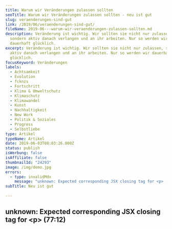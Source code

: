 ```yaml
---
title: Warum wir Veränderungen zulassen sollten
seoTitle: Warum wir Veränderungen zulassen sollten - neu ist gut
slug: veraenderungen-sind-gut
link: /2019/06/veraenderungen-sind-gut/
fileName: 2019-06---warum-wir-veraenderungen-zulassen-sollten.md
description: Veränderung ist wichtig. Wir sollten sie nicht nur zulassen,
  sondern aktiv danach verlangen und an ihr arbeiten. Nur so werden wir
  dauerhaft glücklich.
excerpt: Veränderung ist wichtig. Wir sollten sie nicht nur zulassen, sondern
  aktiv danach verlangen und an ihr arbeiten. Nur so werden wir dauerhaft
  glücklich.
focusKeyword: Veränderungen
labels:
  - Achtsamkeit
  - Evolution
  - fcknzs
  - Fortschritt
  - Klima & Umweltschutz
  - Klimaschutz
  - Klimawandel
  - Kunst
  - Nachhaltigkeit
  - New Work
  - Politik & Soziales
  - Progress
  - Selbstliebe
type: Artikel
typeName: Artikel
date: 2019-06-03T08:03:26.000Z
status: publish
isWerbung: false
isAffiliate: false
thumbnailId: "24293"
image: /img/demo.jpg
errors:
  - type: invalidMdx
    message: "unknown: Expected corresponding JSX closing tag for <p> (77:12)"
subTitle: Neu ist gut
  
---
```


## unknown: Expected corresponding JSX closing tag for &lt;p> (77:12)

<!--
**Progressivität ist ein Gewinn für uns alle. Würde sich die Welt nicht
permanent verändern, würden wir uns immer noch in der Steinzeit befinden. Darauf
hoffen, dass wir am nächsten Tag etwas zu essen finden, nicht von den
Zahnschmerzen verrückt werden und an der Blinddarmentzündung sterben. In einer
Höhle. Klingt gar nicht so verlockend, oder?**

Warum ich das hier aufschreibe? Ganz einfach. Gerade in den letzten Monaten lese
und höre ich immer wieder Sätze wie "Früher gab es wenigstens noch richtige
Musik", "Damals wusste man noch, wie man gutes Essen kocht" oder "Vor zehn
Jahren war hier noch alles besser." Ich frage mich ganz einfach, woher es kommt,
dass wir dazu tendieren, uns an der Vergangenheit festzuhalten.

## Früher war nicht alles besser

![veraenderungen](http://cardamonchai.com/wp-content/uploads/2019/06/veraenderungen-2-400x602.jpg "Modernes zulassen.")

Ich selbst nehme mich dabei nicht aus. Ganz im Gegenteil. Wenn es um Partys in
den 90ern und Anfang der 2000er, Mode und die Überfüllung diverser touristischer
Ziele geht, spiele ich unter den Nörglern definitiv ganz vorne mit. Und ich muss
sagen: Ich schäme mich dafür und habe mich ganz bewusst dazu entschieden,
genauer darüber nachzudenken und das im besten Fall ganz sein zu lassen. Es
bringt nämlich nichts und bremst mich obendrein selbst aus. Es schränkt mich in
meiner Kreativität und Neugierde ein und kann mich auf Dauer zu einer
engstirnigen Spießerin machen - was ich auf keinen Fall sein möchte. Geht es
Euch auch so? Erkennt Ihr Euch ein bisschen wieder?

Das Thema ist nicht neu. Es gibt komplette Bücherreihen, die sich mit der Angst
vor Veränderung auseinandersetzen. Doch auch, wenn wir alles verinnerlichen, was
uns dazu bringt, dass wir eine ablehnende Haltung gegenüber Neuerungen einnehmen
und alle Tipps beherzigen, gibt es immer noch ein paar Dinge, die wir nicht
annehmen wollen - oder dauert das nur seine Zeit? War das nicht auch mit
Mobiltelefonen so? Elektronischer Musik? Netflix? E-Book-Readern? Musik im
Internet? An dieser Stelle muss ich einfach mein liebstes Schopenhauer-Zitat
einfügen.

> "Jedes Ding erscheint zuerst lächerlich, dann wird es bekämpft, schließlich
> ist es selbstverständlich."

Hm, stimmt eigentlich, oder? Wir lehnen also vielleicht gar nicht alles
kategorisch ab, was neu ist, wir brauchen nur unsere Zeit, bis wir uns daran
gewöhnt haben und die verbringen wir eben gerne mit Nörgeln. Es steht im
Endeffekt also gar nicht so schlimm um uns. Wir sollten uns nur mehr Mühe geben.
Finde ich. Oder, was meint Ihr?

## Veränderungen können uns das Leben retten

![veraenderungen](http://cardamonchai.com/wp-content/uploads/2019/06/veraenderungen-1-400x266.jpg "Neues ist nicht gleich schlecht.")

Es gibt durchaus ein paar Dinge, bei denen wir uns dringend beeilen sollten, von
unserem hohen Ross runterzukommen. Klimaschutz zum Beispiel. Youtuber Rezo
[<sup>1</sup>](#1) hat recht. Es stimmt, dass eine **Erderwärmung** von einem
Grad verdammt viel ist. Wenn wir so weitermachen, war es das bald mit uns. Mit
samt unseren Legebatterien, Plastik-Wegwerfwindeln, Spraydosen, SUVs,
Atomkraftwerken, Kohlemeilern und Tagebauen. Dann hilft es auch nicht mehr, wenn
wir auf der Bewertungsseite des Nagelstudios schreiben, dass die Frau die früher
unsere Gelnägel aufgeklebt hat, sorgfältiger vorgegangen ist.

Dabei wird klar, dass es durchaus positive und negative Veränderungen gibt. Der
Klimawandel ist definitiv eine der ganz negativen. Und sie wird durch die durch
unseren Starrsinn verursachten Veränderungen ausgelöst - immer mehr Klimagase
durch immer mehr [Massentierhaltung](/2014/09/pflanzenmilch-wieso-denn-blos/),
Flugverkehr, große Dieselautos, Kohlekraftwerke und so weiter und so weiter. Mai
von MaiLab [<sup>2</sup>](#2) formuliert das in ihrer wissenschaftlichen
Betrachtung des Reza Videos so:

> "Die Evolution kommt nicht mehr mit bei den vielen drastischen Veränderungen
> auf dem Planeten. Wir befinden uns jetzt schon im kritischen Bereich und nur
> mit einer krassen Umstellung ist die Schadensbegrenzung noch machbar."

Es ist also wichtig, dass sich die Menschheit nicht nur auf Veränderungen
einlässt, sondern sich aktiv nach ihnen auf die Suche macht und laut nach ihnen
verlangt, wenn wir die Erde noch retten wollen. Punkt, aus.

Aus Mais Video möchte ich auch Eckard von Hirschhausen, Mediziner und Comedian
zitieren.

<blockquote>Warum fällt es uns Menschen so schwer, nach unserer Vernunft zu handeln? Weil wir emotional wie Kleinkinder an dem festhalten, was wir im Moment haben und nicht sehen, was wir in Zukunft gewinnen oder verlieren können. Kurioserweise verhalten sich gerade Jugendliche, wenn sie für Fridays For Future auf die Straße gehen, viel erwachsener, als viele Erwachsene."

Mich persönlich stimmt dieser Satz sehr nachdenklich. Warum sollten wir nicht
einfach mal auf eine neue Generation hören? Ihre Ideen und Wünsche ernst zu
nehmen könnte uns buchstäblich den Kragen retten. Es geht hier nicht um Musik
aus der Konserve oder Handys an Halsketten. Es geht um unser
Überleben.</blockquote>

Nico Semsrott (Die Partei) hat recht, wenn er sagt

"Freude ist nur ein Mangel an Informationen."

Politiker erfreuen sich an ihren dicken Dieselautos und den vorhandenen
Arbeitsplätzen im Kohletagebau. Ja genau. Dann müssen sei sich keine Gedanken um
die flächendeckende Ausbreitung zukunftsweisender Innovationen machen und können
sich weiter mit den Lobbyisten im Kreis drehen. Während die Klimaerwärmung
langsam aber stetig in Richtung nicht mehr aufhaltbar steigt. Sie müssen sich
nicht informieren. Und die nächste Generation kann ja dann die Trümmer
aufräumen. Nein Leute, so nicht! Veränderung ist wichtig. Lebenswichtig sogar.

## Wir sollten uns mit Neuerungen auseinandersetzen

![veraenderungen](http://cardamonchai.com/wp-content/uploads/2019/06/veraenderungen-400x603.jpg "Eigentlich ganz gut, dass Computer weiterentwickelt wurden, oder?")

Was hier als drastisches Beispiel genannt wird, gilt nicht nur für
Politiker\*innen - wenn uns etwas nicht gefällt, sollten wir uns besser
informieren. Meistens sind Neuerungen schon längst nicht mehr so bedrohlich,
wenn man sich einmal damit auseinandergesetzt hat. Oder wie viele Menschen kennt
Ihr, die früher Handys verteufelt haben und heute ihr mobiles Tor zur Welt gar
nicht mehr aus der Hand legen wollen?

Vegane Ernährung bzw. veganes Leben ist ja auch so ein Ding. Die meisten
Veganer\*innen haben irgendwann in ihrem Leben mal sowas gesagt wie
"Vegetarisch, das geht ja noch. Aber vegan? Das kann ich mir auf gar keinen Fall
vorstellen" Und heute? Dürfen sie sich denselben Satz anhören. Immer und immer
wieder. Von den verschiedensten Menschen. Vorgetragen im Brustton der
Überzeugung. Der\*die ein oder andere dieser Überzeugungstäter\*innen wird ganz
sicher früher oder später zu einem\*r Überzeugungstäter\*in. Das ist so sicher
wie das Amen in der Kirche.

Selbstfahrende Autos, [Neubausiedlungen](/2019/05/neue-mitte-altona/),
Elektromotoren - das alles jagt vielen erstmal einen Schrecken ein. Aber
Neuerungen bedeuten nicht nur Gentrifizierungswahnsinn, bösartige Roboter, die
uns unsere Menschlichkeit rauben wollen und Stromschläge. Sie bedeuten auch,
dass wir intelligenter werden und uns weiterentwickeln. Dass wir es schaffen,
umweltfreundlichere Lösungen zu finden und uns die Arbeit zu erleichtern.

## Es ist völlig OK, wenn Hipster Buffalos tragen

Stichwort Mode: Wisst Ihr, was mir alles durch den Kopf gegangen ist, als ich
das erste Hipstermädchen mit Buffalo Towers gesehen habe? Ich sage mal so: Ich
werde es hier nicht hinschreiben. Was soll ich sagen: Ich finde es immer noch
schlimm. Genau, wie unsere zeltartigen Raverhosen plus Bauchkettchen und
Teddyjäckchen damals. Ich vermute, die kommen als Nächstes wieder aus der
Versenkung. Allerdings denke ich mir inzwischen: Lass sie doch machen! Als
damals Plateauschuhe und Schlaghosen wieder in Mode kamen, fand meine Mutter das
zunächst auch gewöhnungsbedürftig. Ich kann mich aber auch daran erinnern, dass
sie irgendwann sowas zu mir gesagt hat wie:

"Es ist schön, dass Ihr die Sachen, die wir damals getragen haben, auch wieder
anzieht. Das erinnert mich an eine wunderbare Zeit und ich hoffe, dass Ihr die
heute auch habt."

Damit ist doch eigentlich alles gesagt, oder?

## Musik entwickelt sich fortwährend weiter

![veraenderungen](http://cardamonchai.com/wp-content/uploads/2019/06/veraenderungen-3-400x304.jpg "Forschung und Fortschritt bringen uns weiter.")

Musik befindet sich permanent im Fluss, sie verändert sich ständig weiter. Es
ist ganz natürlich, dass da auch mal was dabei sein muss, das einem persönlich
nicht so gut gefällt, meist führt aber auch das wieder zu etwas Neuem und ist
ein Einfluss für die nächsten Veröffentlichungen und neue Künstler. Immer wieder
entstehen neue Zweige, die zu neuen Stilen und Musikrichtungen heranreifen und
was gibt es spannenderes, als live dabei zu sein, wenn aus Jungle plötzlich Drum
and Base herauswächst oder aus Progressive Rock und technoiden Einflüssen
moderner Postrock?

Mit neuen Generationen kommen neue Ideen, neue Innovationen, neue Kreativität,
neue Fehler. Genauso wird alter Kram wieder aus der Versenkung geholt, neu
überarbeitet, optimiert und wieder ins Rampenlicht gehoben. Das nennt man
Evolution und gegen sie sollte man sich nicht sträuben. Auch, wenn es sich im
ersten Moment komisch anfühlt. Man kann es auch erstmal auf sich wirken lassen
und wenn es wirklich blöd ist, kann man immer noch motzen. Man sollte anderen
Menschen allerdings auch die Chance geben, sich auszuprobieren. Das haben wir
schließlich früher auch gemacht. Klinge ich altklug? Perfekt, das war mein Ziel.

## New Work und Vernetzung bringt uns weiter

Was ist dagegen einzuwenden, dass Menschen von zu Hause aus 30 Stunden pro Woche
arbeiten und sich Paare abwechselnd um Ihre gemeinsamen Babys kümmern?
Inzwischen setzen sich New Work und Elternzeit immer mehr durch, noch vor ein
paar Jahren hat es eine Menge Geschrei deswegen gegeben. Innovation - man muss
sich nur damit beschäftigen. Plötzlich ist es das Normalste auf der Welt.

Neue Formen der Gemeinschaft und des Zusammenlebens wie integrative Wohngruppen,
Mehrgenerationenhaushalte und moderne Apps wie nebenan.de [<sup>3</sup>](#3)
 bringen Menschen aller Generationen, Formen und Farben zusammen und das macht
mich sehr glücklich. Vernetzung bringt uns weiter und bewahrt uns vor Stillstand
und Vereinsamung.

"Veränderung ist geil",

so steht es auch im Editorial der neuesten Missy Magazine [<sup>4</sup>](#4)
Ausgabe. Da geht es zwar um den Trend zum Make-over mit Serien wie "Queer Eye"
der Japanischen Aufräumkünstlerin Marie Kondo - das gilt aber auch für alle
anderen Lebensbereiche, finde ich.

Mit neuen Einwanderern kommen neue Kulturen, die wiederum ihre Erfahrungen,
Traditionen, Küche, Musik und Ideen mitbringen. Für uns alle ist das ein
wahnsinnig großer Gewinn, der uns auf dem Weg zu neuen Innovationen, die unser
Leben bereichern, ein großes Stück weiterbringen kann.

Veränderungen sind etwas Gutes und wir sollten sie zulassen und achtsam und
rücksichtsvoll miteinander umgehen. Nur das lässt uns stärker, schlauer,
intelligenter, kreativer, sicherer, gesünder, sozialer und nicht zuletzt
glücklicher werden.

- [1][rezo - "die zerstörung der cdu"](https://www.youtube.com/watch?time_continue=1225&amp;v=tNZXy6hfvhM)
- [2][mai von mailab - "rezo wissenschaftlich geprüft"](https://www.youtube.com/watch?v=4Y1lZQsyuSQ&amp;t=1089s)
- [3][die nachbarschaftsapp "nebenan.de"](https://nebenan.de/)
- [4][missy magazine](https://missy-magazine.de/)

-->

  